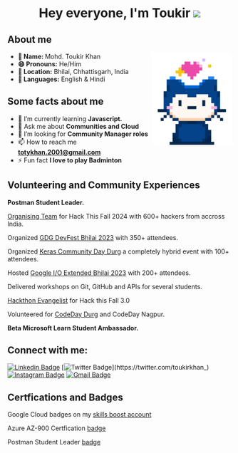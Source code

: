 <h1 align="center">Hey everyone, I'm Toukir <img src="https://media.giphy.com/media/hvRJCLFzcasrR4ia7z/giphy.gif" width="35"></h1>


## About me
<picture> <img align="right" src="https://github.com/toukirkhan/toukirkhan/blob/main/assets/mona.gif?raw=true" width = 180px></picture>

<ul>
  <li><b>👤 Name: </b> Mohd. Toukir Khan</li>
  <li><b>😄 Pronouns:</b>  He/Him</li>
  <li><b>📍 Location:</b> Bhilai, Chhattisgarh, India</li>
  <li><b>📣 Languages:</b> English & Hindi</li>
</ul>



## Some facts about me
<!-- - 🔭 I’m currently working on [**OpInCo's HacktoberWeek 2.0**](https://opinco.vercel.app/hacktoberweek) -->
- 🌱 I’m currently learning **Javascript.**
- 💬 Ask me about **Communities and Cloud**
- 🤝 I’m looking for **Community Manager roles**
- 📫 How to reach me **totykhan.2001@gmail.com**
- ⚡ Fun fact **I love to play Badminton**

## Volunteering and Community Experiences

**Postman Student Leader.**

[Organising Team](https://twitter.com/hackthisfall/status/1693291145454121356?s=20) for Hack This Fall 2024 with 600+ hackers from accross India.

Organized [GDG DevFest Bhilai 2023](https://x.com/toukirkhan_/status/1743563671438303423?s=20) with 350+ attendees.

Organized [Keras Community Day Durg](https://twitter.com/_toukirkhan_/status/1693656257088127377?s=20) a completely hybrid event with 100+ attendees.

Hosted [Google I/O Extended Bhilai 2023](https://twitter.com/_toukirkhan_/status/1686703118367809536?s=20) with 200+ attendees.

Delivered workshops on Git, GitHub and APIs for several students.

[Hackthon Evangelist](https://certificate.givemycertificate.com/c/63ce48e0-91b7-4dc6-a19c-6e90bfa0c111) for Hack this Fall 3.0

Volunteered for [CodeDay Durg](https://twitter.com/_toukirkhan_/status/1688783633799389185?s=20) and CodeDay Nagpur.

**Beta Microsoft Learn Student Ambassador.**

## Connect with me:
<p align="center">

[![Linkedin Badge](https://img.shields.io/badge/-toukirkhan-blue?style=flat-square&logo=Linkedin&logoColor=white&link=https://www.linkedin.com/in/toukirkhan/)](https://www.linkedin.com/in/toukirkhan/)
[![Twitter Badge](https://img.shields.io/badge/-@_toukirkhan__-1ca0f1?style=flat-square&labelColor=1ca0f1&logo=twitter&logoColor=white&link=https://twitter.com/toukirkhan_)](https://twitter.com/toukirkhan_)
[![Instagram Badge](https://img.shields.io/badge/-@_toukirkhan___-f56040?style=flat-square&logo=instagram&logoColor=white&link=https://instagram.com/toukirkhan__/)](https://instagram.com/toukirkhan__)
[![Gmail Badge](https://img.shields.io/badge/-totykhan.2001@gmail.com-db4437?style=flat-square&logo=Gmail&logoColor=white&link=mailto:totykhan.2001@gmail.com)](mailto:totykhan.2001@gmail.com)

</p>

## Certfications and Badges

<p align="center">
  
Google Cloud badges on my [skills boost account](https://www.cloudskillsboost.google/public_profiles/73a13f5c-52a6-4f21-8c37-3a0ad0a67be1)
  
  Azure AZ-900 Certfication [badge](https://www.credly.com/badges/ed32f4fd-ea38-4624-9000-0d912f8dfcfa/public_url)

  Postman Student Leader [badge](https://badgr.com/public/assertions/xbHfe2NaRne2tHMhlipWeQ)
 
</p>
